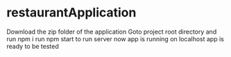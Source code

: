 # restaurantApplication
Download the zip folder of the application
Goto project root directory and run npm i
run npm start to run server
now app is running on localhost
app is ready to be tested
